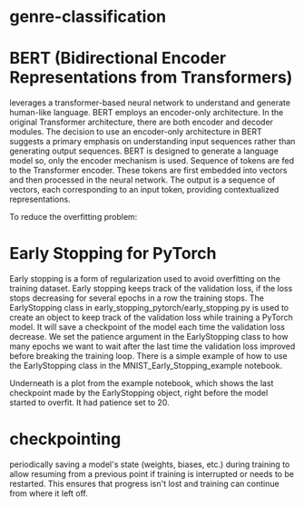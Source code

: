 # genre-classification
# BERT (Bidirectional Encoder Representations from Transformers) 
leverages a transformer-based neural network to understand and generate human-like language. BERT employs an encoder-only architecture. In the original Transformer architecture, there are both encoder and decoder modules. The decision to use an encoder-only architecture in BERT suggests a primary emphasis on understanding input sequences rather than generating output sequences. BERT is designed to generate a language model so, only the encoder mechanism is used. Sequence of tokens are fed to the Transformer encoder. These tokens are first embedded into vectors and then processed in the neural network. The output is a sequence of vectors, each corresponding to an input token, providing contextualized representations.


To reduce the overfitting problem:
# Early Stopping for PyTorch
Early stopping is a form of regularization used to avoid overfitting on the training dataset. Early stopping keeps track of the validation loss, if the loss stops decreasing for several epochs in a row the training stops. The EarlyStopping class in early_stopping_pytorch/early_stopping.py is used to create an object to keep track of the validation loss while training a PyTorch model. It will save a checkpoint of the model each time the validation loss decrease. We set the patience argument in the EarlyStopping class to how many epochs we want to wait after the last time the validation loss improved before breaking the training loop. There is a simple example of how to use the EarlyStopping class in the MNIST_Early_Stopping_example notebook.

Underneath is a plot from the example notebook, which shows the last checkpoint made by the EarlyStopping object, right before the model started to overfit. It had patience set to 20.

# checkpointing
periodically saving a model's state (weights, biases, etc.) during training to allow resuming from a previous point if training is interrupted or needs to be restarted. This ensures that progress isn't lost and training can continue from where it left off. 
